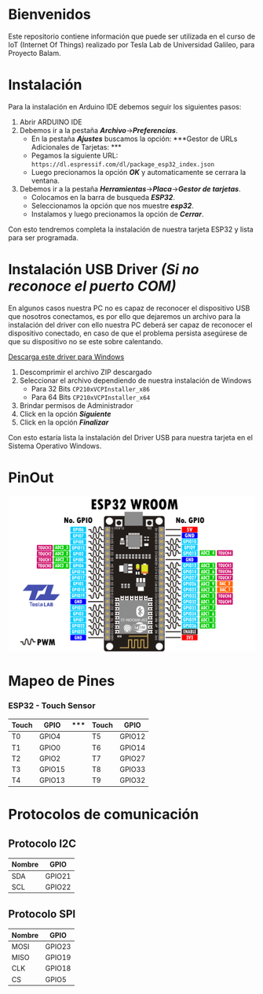# Bienvenidos 
Este repositorio contiene información que puede ser utilizada en el curso de IoT (Internet Of Things) realizado por Tesla Lab de Universidad Galileo, para Proyecto Balam.

# Instalación

Para la instalación en Arduino IDE debemos seguir los siguientes pasos:

1. Abrir ARDUINO IDE
2. Debemos ir a la pestaña ***Archivo***->***Preferencias***.
	- En la pestaña ***Ajustes*** buscamos la opción: ***Gestor de URLs Adicionales de Tarjetas: ***
	- Pegamos la siguiente URL: `https://dl.espressif.com/dl/package_esp32_index.json`
	- Luego precionamos la opción ***OK*** y automaticamente se cerrara la ventana.
3. Debemos ir a la pestaña ***Herramientas***->***Placa***->***Gestor de tarjetas***.
	- Colocamos en la barra de busqueda ***ESP32***.
	- Seleccionamos la opción que nos muestre ***esp32***.
	- Instalamos y luego precionamos la opción de ***Cerrar***.

Con esto tendremos completa la instalación de nuestra tarjeta ESP32 y lista para ser programada.	 

# Instalación USB Driver ***(Si no reconoce el puerto COM)***

En algunos casos nuestra PC no es capaz de reconocer el dispositivo USB que nosotros conectamos, es por ello que dejaremos un archivo para la instalación del driver con ello nuestra PC deberá ser capaz de reconocer el dispositivo conectado, en caso de que el problema persista asegúrese de que su dispositivo no se este sobre calentando.

[Descarga este driver para Windows][DRIVER_USB]

[DRIVER_USB]: https://drive.google.com/file/d/1yuZ91mJfR12bhASqD9ffsebzsEOJz8Om/view?usp=sharing

1. Descomprimir el archivo ZIP descargado 
2. Seleccionar el archivo dependiendo de nuestra instalación de Windows
	- Para 32 Bits `CP210xVCPInstaller_x86`
	- Para 64 Bits `CP210xVCPInstaller_x64`
3. Brindar permisos de Administrador	
4. Click en la opción ***Siguiente***
5. Click en la opción ***Finalizar***

Con esto estaría lista la instalación del Driver USB para nuestra tarjeta en el Sistema Operativo Windows.
# PinOut
![](/Img/PINOUT_ESP32.png)

# Mapeo de Pines

### ESP32 - Touch Sensor
Touch | GPIO | *** | Touch | GPIO
--- | --- | --- | --- | ---
T0 | GPIO4 | | T5 | GPIO12 
T1 | GPIO0 | | T6 | GPIO14
T2 | GPIO2 | | T7 | GPIO27
T3 | GPIO15| | T8 | GPIO33
T4 | GPIO13| | T9 | GPIO32

# Protocolos de comunicación
## Protocolo I2C
Nombre | GPIO
--- | ---
SDA | GPIO21
SCL | GPIO22

## Protocolo SPI
Nombre | GPIO
--- | ---
MOSI | GPIO23
MISO | GPIO19
CLK  | GPIO18
CS   | GPIO5
